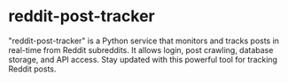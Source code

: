 # reddit-post-tracker
"reddit-post-tracker" is a Python service that monitors and tracks posts in real-time from Reddit subreddits. It allows login, post crawling, database storage, and API access. Stay updated with this powerful tool for tracking Reddit posts.
